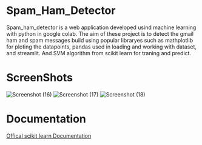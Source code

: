 # Spam_Ham_Detector
Spam_ham_detector is a web application developed usind machine learning with python in google colab. The aim of these project is to detect the gmail ham and spam messages build using popular libraryes such as mathplotlib for ploting the datapoints, pandas used in loading and working with dataset, and streamlit. And SVM algorithm from scikit learn for traning and predict. 
# ScreenShots
![Screenshot (16)](https://user-images.githubusercontent.com/78583910/232497733-fa77f599-0306-4638-927e-c7ee26c46ddb.png)
![Screenshot (17)](https://user-images.githubusercontent.com/78583910/232497781-70858e4c-d31c-46d7-8a82-b8dc1e50b8aa.png)
![Screenshot (18)](https://user-images.githubusercontent.com/78583910/232497827-33ea6884-6845-41e3-9833-e95187cef135.png)

# Documentation 
<a href="https://scikit-learn.org/stable/modules/svm.html" rel="nofollow">Offical scikit learn Documentation</a>
